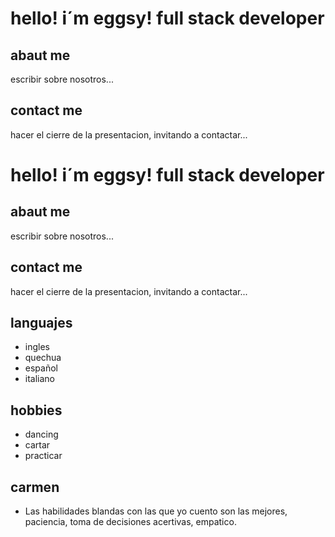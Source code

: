 
# hello! i´m eggsy! full stack developer

## abaut me

escribir sobre nosotros...

## contact me 
hacer el cierre de la presentacion, invitando a contactar...




# hello! i´m eggsy! full stack developer

## abaut me

escribir sobre nosotros...

## contact me 
hacer el cierre de la presentacion, invitando a contactar...

## languajes
- ingles
- quechua
- español
- italiano
## hobbies
- dancing
- cartar
- practicar

## carmen
- Las habilidades blandas con las que yo cuento son las mejores, paciencia, toma de decisiones acertivas, empatico.
